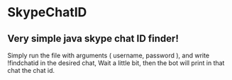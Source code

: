 # SkypeChatID
Very simple java skype chat ID finder!
-------
Simply run the file with arguments ( username, password ), and write !findchatid in the desired chat, Wait a little bit, then the bot will print in that chat the chat id.

